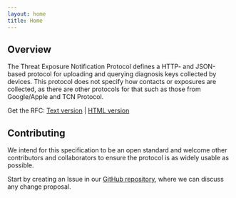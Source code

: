 ```yaml
---
layout: home
title: Home
---
```


## Overview

The Threat Exposure Notification Protocol defines a HTTP- and
JSON-based protocol for uploading and querying diagnosis keys
collected by devices. This protocol does not specify how
contacts or exposures are collected, as there are other
protocols for that such as those from Google/Apple and TCN Protocol.

Get the RFC: [Text version](rfc/txt/draft-yates-threat-exposure-notification-protocol-00.txt) | [HTML version](rfc/html/draft-yates-threat-exposure-notification-protocol-00.html) 

## Contributing

We intend for this specification to be an open standard and
welcome other contributors and collaborators to ensure the
protocol is as widely usable as possible.

Start by creating an Issue in our [GitHub repository](https://github.com/tenprotocol/tenprotocol),
where we can discuss any change proposal.
